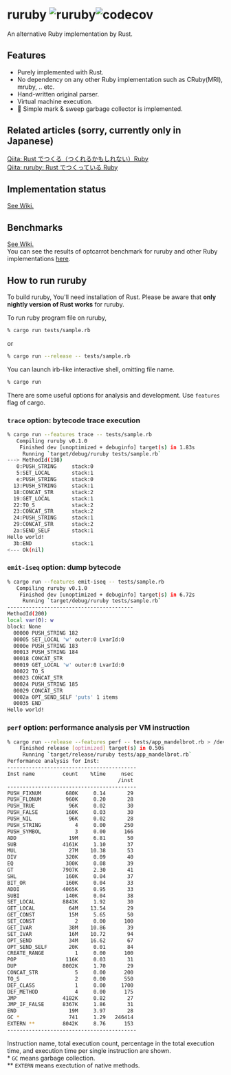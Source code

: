 # ruruby ![ruruby](https://github.com/sisshiki1969/ruruby/workflows/Rust/badge.svg)![codecov](https://codecov.io/gh/sisshiki1969/ruruby/branch/master/graph/badge.svg)

An alternative Ruby implementation by Rust.

## Features

- Purely implemented with Rust.
- No dependency on any other Ruby implementation such as CRuby(MRI), mruby, .. etc.
- Hand-written original parser.
- Virtual machine execution.
- :ribbon: Simple mark & sweep garbage collector is implemented.

## Related articles (sorry, currently only in Japanese)

[Qiita: Rust でつくる（つくれるかもしれない）Ruby](https://qiita.com/sisshiki1969/items/3d25aa81a376eee2e7c2)  
[Qiita: ruruby: Rust でつくっている Ruby](https://qiita.com/sisshiki1969/items/4d76e69545ca1c26ed48)

## Implementation status

[See Wiki.](https://github.com/sisshiki1969/ruruby/wiki/Implementation-status)

## Benchmarks

[See Wiki.](https://github.com/sisshiki1969/ruruby/wiki/Benchmarks)  
You can see the results of optcarrot benchmark for ruruby and other Ruby implementations [here](https://github.com/mame/optcarrot/blob/master/doc/benchmark.md).

## How to run ruruby

To build ruruby, You'll need installation of Rust.
Please be aware that **only nightly version of Rust works** for ruruby.

To run ruby program file on ruruby,

```sh
% cargo run tests/sample.rb
```

or

```sh
% cargo run --release -- tests/sample.rb
```

You can launch irb-like interactive shell, omitting file name.

```sh
% cargo run
```

There are some useful options for analysis and development. Use `features` flag of cargo.

### `trace` option: bytecode trace execution

```sh
% cargo run --features trace -- tests/sample.rb
   Compiling ruruby v0.1.0
    Finished dev [unoptimized + debuginfo] target(s) in 1.83s
     Running `target/debug/ruruby tests/sample.rb`
---> MethodId(198)
   0:PUSH_STRING     stack:0
   5:SET_LOCAL       stack:1
   e:PUSH_STRING     stack:0
  13:PUSH_STRING     stack:1
  18:CONCAT_STR      stack:2
  19:GET_LOCAL       stack:1
  22:TO_S            stack:2
  23:CONCAT_STR      stack:2
  24:PUSH_STRING     stack:1
  29:CONCAT_STR      stack:2
  2a:SEND_SELF       stack:1
Hello world!
  3b:END             stack:1
<--- Ok(nil)
```

### `emit-iseq` option: dump bytecode

```sh
% cargo run --features emit-iseq -- tests/sample.rb
   Compiling ruruby v0.1.0
    Finished dev [unoptimized + debuginfo] target(s) in 6.72s
     Running `target/debug/ruruby tests/sample.rb`
-----------------------------------------
MethodId(200)
local var(0): w
block: None
  00000 PUSH_STRING 182
  00005 SET_LOCAL 'w' outer:0 LvarId:0
  0000e PUSH_STRING 183
  00013 PUSH_STRING 184
  00018 CONCAT_STR
  00019 GET_LOCAL 'w' outer:0 LvarId:0
  00022 TO_S
  00023 CONCAT_STR
  00024 PUSH_STRING 185
  00029 CONCAT_STR
  0002a OPT_SEND_SELF 'puts' 1 items
  00035 END
Hello world!
```

### `perf` option: performance analysis per VM instruction

```sh
% cargo run --release --features perf -- tests/app_mandelbrot.rb > /dev/null
    Finished release [optimized] target(s) in 0.50s
     Running `target/release/ruruby tests/app_mandelbrot.rb`
Performance analysis for Inst:
------------------------------------------
Inst name         count    %time     nsec
                                    /inst
------------------------------------------
PUSH_FIXNUM        680K     0.14       29
PUSH_FLONUM        960K     0.20       28
PUSH_TRUE           96K     0.02       30
PUSH_FALSE         160K     0.03       30
PUSH_NIL            96K     0.02       28
PUSH_STRING           4     0.00      250
PUSH_SYMBOL           3     0.00      166
ADD                 19M     6.81       50
SUB               4161K     1.10       37
MUL                 27M    10.38       53
DIV                320K     0.09       40
EQ                 300K     0.08       39
GT                7907K     2.30       41
SHL                160K     0.04       37
BIT_OR             160K     0.04       33
ADDI              4065K     0.95       33
SUBI               140K     0.04       38
SET_LOCAL         8843K     1.92       30
GET_LOCAL           64M    13.54       29
GET_CONST           15M     5.65       50
SET_CONST             2     0.00      100
GET_IVAR            38M    10.86       39
SET_IVAR            16M    10.72       94
OPT_SEND            34M    16.62       67
OPT_SEND_SELF       20K     0.01       84
CREATE_RANGE          1     0.00      100
POP                116K     0.03       31
DUP               8002K     1.70       29
CONCAT_STR            5     0.00      200
TO_S                  2     0.00      550
DEF_CLASS             1     0.00     1700
DEF_METHOD            4     0.00      175
JMP               4182K     0.82       27
JMP_IF_FALSE      8367K     1.86       31
END                 19M     3.97       28
GC *                741     1.29   246414
EXTERN **         8042K     8.76      153
------------------------------------------
```

Instruction name, total execution count, percentage in the total execution time, and
execution time per single instruction are shown.  
\* `GC` means garbage collection.  
\*\* `EXTERN` means exectution of native methods.
